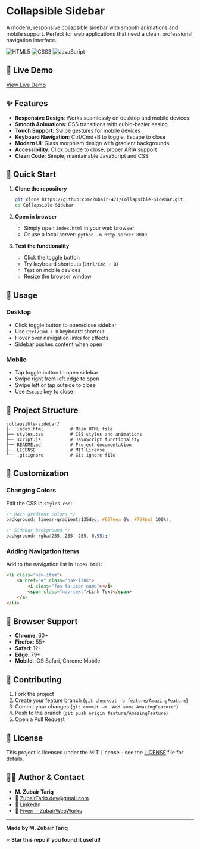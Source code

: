 # Collapsible Sidebar

A modern, responsive collapsible sidebar with smooth animations and mobile support. Perfect for web applications that need a clean, professional navigation interface.

![HTML5](https://img.shields.io/badge/HTML5-E34F26?style=flat-square&logo=html5&logoColor=white)
![CSS3](https://img.shields.io/badge/CSS3-1572B6?style=flat-square&logo=css3&logoColor=white)
![JavaScript](https://img.shields.io/badge/JavaScript-F7DF1E?style=flat-square&logo=javascript&logoColor=black)

## 🎯 Live Demo

[View Live Demo](https://zubair-471.github.io/Collapsible-Sidebar/)

## ✨ Features

- **Responsive Design**: Works seamlessly on desktop and mobile devices
- **Smooth Animations**: CSS transitions with cubic-bezier easing
- **Touch Support**: Swipe gestures for mobile devices
- **Keyboard Navigation**: Ctrl/Cmd+B to toggle, Escape to close
- **Modern UI**: Glass morphism design with gradient backgrounds
- **Accessibility**: Click outside to close, proper ARIA support
- **Clean Code**: Simple, maintainable JavaScript and CSS

## 🚀 Quick Start

1. **Clone the repository**
   ```bash
   git clone https://github.com/Zubair-471/Collapsible-Sidebar.git
   cd Collapsible-Sidebar
   ```

2. **Open in browser**
   - Simply open `index.html` in your web browser
   - Or use a local server: `python -m http.server 8000`

3. **Test the functionality**
   - Click the toggle button
   - Try keyboard shortcuts (`Ctrl/Cmd + B`)
   - Test on mobile devices
   - Resize the browser window

## 🎨 Usage

### Desktop
- Click toggle button to open/close sidebar
- Use `Ctrl/Cmd + B` keyboard shortcut
- Hover over navigation links for effects
- Sidebar pushes content when open

### Mobile
- Tap toggle button to open sidebar
- Swipe right from left edge to open
- Swipe left or tap outside to close
- Use `Escape` key to close

## 📁 Project Structure

```
collapsible-sidebar/
├── index.html          # Main HTML file
├── styles.css          # CSS styles and animations
├── script.js           # JavaScript functionality
├── README.md           # Project documentation
├── LICENSE             # MIT License
└── .gitignore          # Git ignore file
```

## 🔧 Customization

### Changing Colors
Edit the CSS in `styles.css`:
```css
/* Main gradient colors */
background: linear-gradient(135deg, #667eea 0%, #764ba2 100%);

/* Sidebar background */
background: rgba(255, 255, 255, 0.95);
```

### Adding Navigation Items
Add to the navigation list in `index.html`:
```html
<li class="nav-item">
    <a href="#" class="nav-link">
        <i class="fas fa-icon-name"></i>
        <span class="nav-text">Link Text</span>
    </a>
</li>
```

## 🎯 Browser Support

- **Chrome**: 60+
- **Firefox**: 55+
- **Safari**: 12+
- **Edge**: 79+
- **Mobile**: iOS Safari, Chrome Mobile

## 🤝 Contributing

1. Fork the project
2. Create your feature branch (`git checkout -b feature/AmazingFeature`)
3. Commit your changes (`git commit -m 'Add some AmazingFeature'`)
4. Push to the branch (`git push origin feature/AmazingFeature`)
5. Open a Pull Request

## 📄 License

This project is licensed under the MIT License - see the [LICENSE](LICENSE) file for details.

## 👨‍💻 Author & Contact

* **M. Zubair Tariq**
* 📧 [ZubairTariq.dev@gmail.com](mailto:ZubairTariq.dev@gmail.com)
* 💼 [LinkedIn](https://www.linkedin.com/in/muhammad-zubair-tariq-70209b364)
* 🎯 [Fiverr – ZubairWebWorks](https://www.fiverr.com/ZubairWebWorks)

---

**Made by M. Zubair Tariq**

⭐ **Star this repo if you found it useful!**
